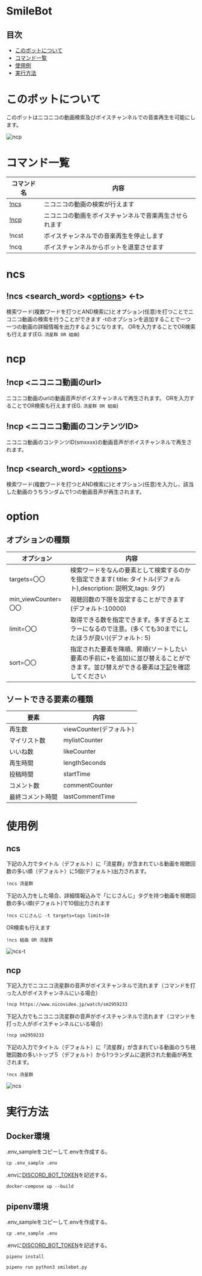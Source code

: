 # SmileBot

## 目次

- [このボットについて](#このボットについて)
- [コマンド一覧](#コマンド一覧)
- [使用例](#使用例)
- [実行方法](#実行方法)

# このボットについて

このボットはニコニコの動画検索及びボイスチャンネルでの音楽再生を可能にします。

![ncp](img/ncp_hd.gif)


# コマンド一覧

|コマンド名  |内容  |
|---|---|
|[!ncs](#ncs)  |ニコニコの動画の検索が行えます  |
|[!ncp](#ncp)  |ニコニコの動画をボイスチャンネルで音楽再生させられます  |
|!ncst  |ボイスチャンネルでの音楽再生を停止します  |
|!ncq  |ボイスチャンネルからボットを退室させます　|

# ncs

## !ncs \<search_word\> \<[options](#option)\> \<-t\>
検索ワード(複数ワードを打つとAND検索に)とオプション(任意)を打つことでニコニコ動画の検索を行うことができます
-tのオプションを追加することで一つ一つの動画の詳細情報を出力するようになります。
ORを入力することでOR検索も行えます(EG. ` 流星群 OR 組曲 `)

# ncp

## !ncp \<ニコニコ動画のurl\>
ニコニコ動画のurlの動画音声がボイスチャンネルで再生されます。
ORを入力することでOR検索も行えます(EG. ` 流星群 OR 組曲 `)

## !ncp \<ニコニコ動画のコンテンツID\>
ニコニコ動画のコンテンツID(smxxxx)の動画音声がボイスチャンネルで再生されます。

## !ncp \<search_word\> \<[options](#option)\>
検索ワード(複数ワードを打つとAND検索に)とオプション(任意)を入力し、該当した動画のうちランダムで1つの動画音声が再生されます。

# option

## オプションの種類

|オプション  |内容  |
|---|---|
|targets=〇〇  |検索ワードをなんの要素として検索するのかを指定できます(	title: タイトル(デフォルト),description: 説明文,tags: タグ) |
|min_viewCounter=〇〇  |視聴回数の下限を設定することができます(デフォルト:10000)  |
|limit=〇〇  |取得できる数を指定できます。多すぎるとエラーになるので注意。(多くても30までにしたほうが良い)(デフォルト: 5)  |
|sort=〇〇  |指定された要素を降順、昇順(ソートしたい要素の手前に+を追加)に並び替えることができます。並び替えができる要素は[下記](##ソートできる要素の種類)を確認してください |

## ソートできる要素の種類

|要素  |内容  |
|---|---|
|再生数 |viewCounter(デフォルト) |
|マイリスト数 |mylistCounter |
|いいね数 |likeCounter |
|再生時間 |lengthSeconds |
|投稿時間 |startTime |
|コメント数 |commentCounter |
|最終コメント時間 |lastCommentTime |

# 使用例

## ncs

下記の入力でタイトル（デフォルト）に「流星群」が含まれている動画を視聴回数の多い順（デフォルト）に5個(デフォルト)出力されます。

```
!ncs 流星群
```

下記の入力をした場合、詳細情報込みで「にじさんじ」タグを持つ動画を視聴回数の多い順(デフォルト)で10個出力されます

```
!ncs にじさんじ -t targets=tags limit=10
```
OR検索も行えます

```
!ncs 組曲 OR 流星群
```

![ncs-t](img/ncs_t_hd.gif)

## ncp

下記入力でニコニコ流星群の音声がボイスチャンネルで流れます（コマンドを打った人がボイスチャンネルにいる場合）

```
!ncp https://www.nicovideo.jp/watch/sm2959233
```

下記入力でもニコニコ流星群の音声がボイスチャンネルで流れます（コマンドを打った人がボイスチャンネルにいる場合）

```
!ncp sm2959233
```

下記の入力でタイトル（デフォルト）に「流星群」が含まれている動画のうち視聴回数の多いトップ５（デフォルト）から1つランダムに選択された動画が再生されます。

```
!ncs 流星群
```

![ncs](img/ncs_hd.gif)

# 実行方法

## Docker環境

.env_sampleをコピーして.envを作成する。

```
cp .env_sample .env
```

.envに[DISCORD_BOT_TOKEN](https://discordpy.readthedocs.io/ja/latest/discord.html)を記述する。

```
docker-compose up --build
```

## pipenv環境

.env_sampleをコピーして.envを作成する。

```
cp .env_sample .env
```

.envに[DISCORD_BOT_TOKEN](https://discordpy.readthedocs.io/ja/latest/discord.html)を記述する。

```
pipenv install
```

```
pipenv run python3 smilebot.py
```
